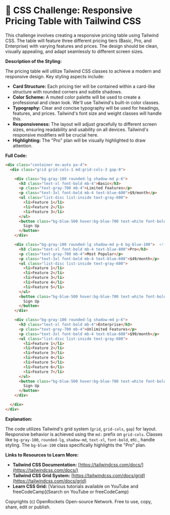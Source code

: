 # 🐞 CSS Challenge: Responsive Pricing Table with Tailwind CSS


This challenge involves creating a responsive pricing table using Tailwind CSS. The table will feature three different pricing tiers (Basic, Pro, and Enterprise) with varying features and prices. The design should be clean, visually appealing, and adapt seamlessly to different screen sizes.

**Description of the Styling:**

The pricing table will utilize Tailwind CSS classes to achieve a modern and responsive design.  Key styling aspects include:

* **Card Structure:** Each pricing tier will be contained within a card-like structure with rounded corners and subtle shadows.
* **Color Scheme:** A muted color palette will be used to create a professional and clean look. We'll use Tailwind's built-in color classes.
* **Typography:** Clear and concise typography will be used for headings, features, and prices.  Tailwind's font size and weight classes will handle this.
* **Responsiveness:** The layout will adjust gracefully to different screen sizes, ensuring readability and usability on all devices. Tailwind's responsive modifiers will be crucial here.
* **Highlighting:**  The "Pro" plan will be visually highlighted to draw attention.

**Full Code:**

```html
<div class="container mx-auto px-4">
  <div class="grid grid-cols-1 md:grid-cols-3 gap-8">

    <div class="bg-gray-100 rounded-lg shadow-md p-6">
      <h3 class="text-xl font-bold mb-4">Basic</h3>
      <p class="text-gray-700 mb-4">Limited Features</p>
      <p class="text-3xl font-bold mb-4 text-blue-600">$9/month</p>
      <ul class="list-disc list-inside text-gray-600">
        <li>Feature 1</li>
        <li>Feature 2</li>
        <li>Feature 3</li>
      </ul>
      <button class="bg-blue-500 hover:bg-blue-700 text-white font-bold py-2 px-4 rounded mt-4">
        Sign Up
      </button>
    </div>

    <div class="bg-gray-100 rounded-lg shadow-md p-6 bg-blue-100">  <!-- Highlight Pro plan -->
      <h3 class="text-xl font-bold mb-4 text-blue-800">Pro</h3>
      <p class="text-gray-700 mb-4">Most Popular</p>
      <p class="text-3xl font-bold mb-4 text-blue-600">$49/month</p>
      <ul class="list-disc list-inside text-gray-600">
        <li>Feature 1</li>
        <li>Feature 2</li>
        <li>Feature 3</li>
        <li>Feature 4</li>
        <li>Feature 5</li>
      </ul>
      <button class="bg-blue-500 hover:bg-blue-700 text-white font-bold py-2 px-4 rounded mt-4">
        Sign Up
      </button>
    </div>

    <div class="bg-gray-100 rounded-lg shadow-md p-6">
      <h3 class="text-xl font-bold mb-4">Enterprise</h3>
      <p class="text-gray-700 mb-4">Unlimited Features</p>
      <p class="text-3xl font-bold mb-4 text-blue-600">$99/month</p>
      <ul class="list-disc list-inside text-gray-600">
        <li>Feature 1</li>
        <li>Feature 2</li>
        <li>Feature 3</li>
        <li>Feature 4</li>
        <li>Feature 5</li>
        <li>Feature 6</li>
        <li>Feature 7</li>
      </ul>
      <button class="bg-blue-500 hover:bg-blue-700 text-white font-bold py-2 px-4 rounded mt-4">
        Sign Up
      </button>
    </div>

  </div>
</div>
```

**Explanation:**

The code utilizes Tailwind's grid system (`grid`, `grid-cols`, `gap`) for layout.  Responsive behavior is achieved using the `md:` prefix on `grid-cols`.  Classes like `bg-gray-100`, `rounded-lg`, `shadow-md`, `text-xl`, `font-bold`, etc., handle styling. The `bg-blue-100` class specifically highlights the "Pro" plan.

**Links to Resources to Learn More:**

* **Tailwind CSS Documentation:** [https://tailwindcss.com/docs/](https://tailwindcss.com/docs/)
* **Tailwind CSS Grid System:** [https://tailwindcss.com/docs/grid](https://tailwindcss.com/docs/grid)
* **Learn CSS Grid:** [Various tutorials available on YouTube and freeCodeCamp](Search on YouTube or freeCodeCamp)


Copyrights (c) OpenRockets Open-source Network. Free to use, copy, share, edit or publish.


